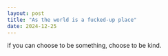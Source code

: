 ```yaml
---
layout: post
title: "As the world is a fucked-up place"
date: 2024-12-25
---
```


if you can choose to be something, choose to be kind.
